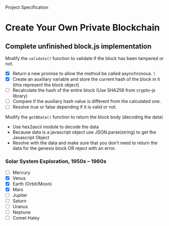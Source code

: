 Project Specification

# Create Your Own Private Blockchain

## Complete unfinished block.js implementation

Modify the `validate()` function to validate if the block has been tampered or not.
	
- [x] Return a new promise to allow the method be called asynchronous. \
- [x] Create an auxiliary variable and store the current hash of the block in it (this represent the block object)
- [ ] Recalculate the hash of the entire block (Use SHA256 from crypto-js library)
- [ ] Compare if the auxiliary hash value is different from the calculated one.
- [ ] Resolve true or false depending if it is valid or not.

Modify the `getBData()` function to return the block body (decoding the data)
	
* Use hex2ascii module to decode the data
* Because data is a javascript object use JSON.parse(string) to get the Javascript Object
* Resolve with the data and make sure that you don't need to return the data for the genesis block OR reject with an error.

### Solar System Exploration, 1950s – 1960s

- [ ] Mercury
- [x] Venus
- [x] Earth (Orbit/Moon)
- [x] Mars
- [ ] Jupiter
- [ ] Saturn
- [ ] Uranus
- [ ] Neptune
- [ ] Comet Haley